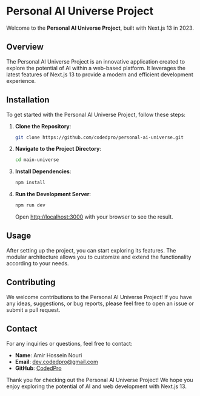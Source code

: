 # Personal AI Universe Project

Welcome to the **Personal AI Universe Project**, built with Next.js 13 in 2023.

## Overview

The Personal AI Universe Project is an innovative application created to explore the potential of AI within a web-based platform. It leverages the latest features of Next.js 13 to provide a modern and efficient development experience.

## Installation

To get started with the Personal AI Universe Project, follow these steps:

1. **Clone the Repository**:
   ```bash
   git clone https://github.com/codedpro/personal-ai-universe.git
   ```

2. **Navigate to the Project Directory**:
   ```bash
   cd main-universe
   ```

3. **Install Dependencies**:
   ```bash
   npm install
   ```

4. **Run the Development Server**:
   ```bash
   npm run dev
   ```

   Open [http://localhost:3000](http://localhost:3000) with your browser to see the result.

## Usage

After setting up the project, you can start exploring its features. The modular architecture allows you to customize and extend the functionality according to your needs.

## Contributing

We welcome contributions to the Personal AI Universe Project! If you have any ideas, suggestions, or bug reports, please feel free to open an issue or submit a pull request.


## Contact

For any inquiries or questions, feel free to contact:

- **Name**: Amir Hossein Nouri
- **Email**: dev.codedpro@gmail.com
- **GitHub**: [CodedPro](https://github.com/CodedPro)

Thank you for checking out the Personal AI Universe Project! We hope you enjoy exploring the potential of AI and web development with Next.js 13.
